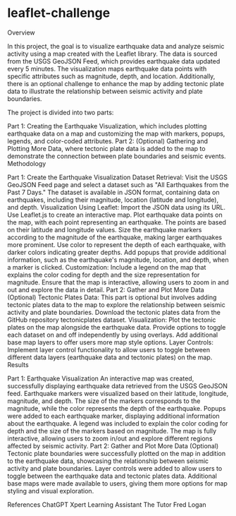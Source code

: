 # leaflet-challenge
Overview

In this project, the goal is to visualize earthquake data and analyze seismic activity using a map created with the Leaflet library. The data is sourced from the USGS GeoJSON Feed, which provides earthquake data updated every 5 minutes. The visualization maps earthquake data points with specific attributes such as magnitude, depth, and location. Additionally, there is an optional challenge to enhance the map by adding tectonic plate data to illustrate the relationship between seismic activity and plate boundaries.

The project is divided into two parts:

Part 1: Creating the Earthquake Visualization, which includes plotting earthquake data on a map and customizing the map with markers, popups, legends, and color-coded attributes.
Part 2: (Optional) Gathering and Plotting More Data, where tectonic plate data is added to the map to demonstrate the connection between plate boundaries and seismic events.
Methodology

Part 1: Create the Earthquake Visualization
Dataset Retrieval:
Visit the USGS GeoJSON Feed page and select a dataset such as "All Earthquakes from the Past 7 Days."
The dataset is available in JSON format, containing data on earthquakes, including their magnitude, location (latitude and longitude), and depth.
Visualization Using Leaflet:
Import the JSON data using its URL.
Use Leaflet.js to create an interactive map.
Plot earthquake data points on the map, with each point representing an earthquake. The points are based on their latitude and longitude values.
Size the earthquake markers according to the magnitude of the earthquake, making larger earthquakes more prominent.
Use color to represent the depth of each earthquake, with darker colors indicating greater depths.
Add popups that provide additional information, such as the earthquake's magnitude, location, and depth, when a marker is clicked.
Customization:
Include a legend on the map that explains the color coding for depth and the size representation for magnitude.
Ensure that the map is interactive, allowing users to zoom in and out and explore the data in detail.
Part 2: Gather and Plot More Data (Optional)
Tectonic Plates Data:
This part is optional but involves adding tectonic plates data to the map to explore the relationship between seismic activity and plate boundaries.
Download the tectonic plates data from the GitHub repository tectonicplates dataset.
Visualization:
Plot the tectonic plates on the map alongside the earthquake data.
Provide options to toggle each dataset on and off independently by using overlays.
Add additional base map layers to offer users more map style options.
Layer Controls:
Implement layer control functionality to allow users to toggle between different data layers (earthquake data and tectonic plates) on the map.
Results

Part 1: Earthquake Visualization
An interactive map was created, successfully displaying earthquake data retrieved from the USGS GeoJSON feed.
Earthquake markers were visualized based on their latitude, longitude, magnitude, and depth. The size of the markers corresponds to the magnitude, while the color represents the depth of the earthquake.
Popups were added to each earthquake marker, displaying additional information about the earthquake.
A legend was included to explain the color coding for depth and the size of the markers based on magnitude.
The map is fully interactive, allowing users to zoom in/out and explore different regions affected by seismic activity.
Part 2: Gather and Plot More Data (Optional)
Tectonic plate boundaries were successfully plotted on the map in addition to the earthquake data, showcasing the relationship between seismic activity and plate boundaries.
Layer controls were added to allow users to toggle between the earthquake data and tectonic plates data.
Additional base maps were made available to users, giving them more options for map styling and visual exploration.

References
ChatGPT
Xpert Learning Assistant
The Tutor Fred Logan
